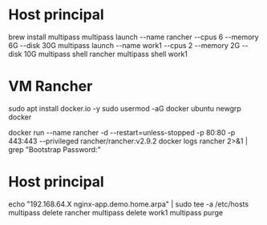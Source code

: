 # Host principal
brew install multipass
multipass launch --name rancher --cpus 6 --memory 6G --disk 30G
multipass launch --name work1 --cpus 2 --memory 2G --disk 10G
multipass shell rancher
multipass shell work1

# VM Rancher
sudo apt  install docker.io -y
sudo usermod -aG docker ubuntu
newgrp docker

docker run --name rancher -d --restart=unless-stopped -p 80:80 -p 443:443 --privileged rancher/rancher:v2.9.2
docker logs rancher 2>&1 | grep "Bootstrap Password:"

# Host principal
echo "192.168.64.X nginx-app.demo.home.arpa" | sudo tee -a /etc/hosts
multipass delete rancher
multipass delete work1
multipass purge
